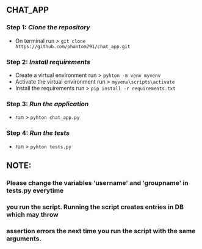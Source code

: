 ## CHAT_APP

### Step 1: _Clone the repository_
 -  On terminal run >
 ```git clone https://github.com/phantom791/chat_app.git```

### Step 2: _Install requirements_
 -  Create a virtual environment run >
```pyhton -m venv myvenv```
 -  Activate the virtual environment run >
 ```myvenv\scripts\activate```
 -  Install the requirements run >
 ```pip install -r requirements.txt```
 
### Step 3: _Run the application_
 -  run >
 ```pyhton chat_app.py```
 
### Step 4: _Run the tests_
 -  run >
 ```pyhton tests.py```
 
## NOTE: 
### Please change the variables 'username' and 'groupname' in tests.py everytime 
### you run the script. Running the script creates entries in DB which may throw 
### assertion errors the next time you run the script with the same arguments.
 

